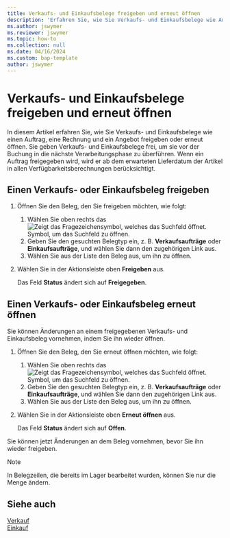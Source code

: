 ```yaml
---
title: Verkaufs- und Einkaufsbelege freigeben und erneut öffnen
description: 'Erfahren Sie, wie Sie Verkaufs- und Einkaufsbelege wie Aufträge, Rechnungen und Angebote freigeben oder erneut öffnen.'
ms.author: jswymer
ms.reviewer: jswymer
ms.topic: how-to
ms.collection: null
ms.date: 04/16/2024
ms.custom: bap-template
author: jswymer
---
```


# <a name="release-and-reopen-sales-and-purchase-documents"></a>Verkaufs- und Einkaufsbelege freigeben und erneut öffnen

In diesem Artikel erfahren Sie, wie Sie Verkaufs- und Einkaufsbelege wie einen Auftrag, eine Rechnung und ein Angebot freigeben oder erneut öffnen. Sie geben Verkaufs- und Einkaufsbelege frei, um sie vor der Buchung in die nächste Verarbeitungsphase zu überführen. Wenn ein Auftrag freigegeben wird, wird er ab dem erwarteten Lieferdatum der Artikel in allen Verfügbarkeitsberechnungen berücksichtigt.

## <a name="release-a-sales-or-purchase-document"></a>Einen Verkaufs- oder Einkaufsbeleg freigeben

1. Öffnen Sie den Beleg, den Sie freigeben möchten, wie folgt:

   1. Wählen Sie oben rechts das ![Zeigt das Fragezeichensymbol, welches das Suchfeld öffnet.](media/ui-search/search_small.png) Symbol, um das Suchfeld zu öffnen.
   1. Geben Sie den gesuchten Belegtyp ein, z. B. **Verkaufsaufträge** oder **Einkaufsaufträge**, und wählen Sie dann den zugehörigen Link aus.
   1. Wählen Sie aus der Liste den Beleg aus, um ihn zu öffnen.
1. Wählen Sie in der Aktionsleiste oben **Freigeben** aus.

   Das Feld **Status** ändert sich auf **Freigegeben**.

## <a name="reopen-a-sales-or-purchase-document"></a>Einen Verkaufs- oder Einkaufsbeleg erneut öffnen

Sie können Änderungen an einem freigegebenen Verkaufs- und Einkaufsbeleg vornehmen, indem Sie ihn wieder öffnen.

1. Öffnen Sie den Beleg, den Sie erneut öffnen möchten, wie folgt:

   1. Wählen Sie oben rechts das ![Zeigt das Fragezeichensymbol, welches das Suchfeld öffnet.](media/ui-search/search_small.png) Symbol, um das Suchfeld zu öffnen.
   1. Geben Sie den gesuchten Belegtyp ein, z. B. **Verkaufsaufträge** oder **Einkaufsaufträge**, und wählen Sie dann den zugehörigen Link aus.
   1. Wählen Sie aus der Liste den Beleg aus, um ihn zu öffnen.
1. Wählen Sie in der Aktionsleiste oben **Erneut öffnen** aus.

   Das Feld **Status** ändert sich auf **Offen**.

Sie können jetzt Änderungen an dem Beleg vornehmen, bevor Sie ihn wieder freigeben.

> [!NOTE]
> In Belegzeilen, die bereits im Lager bearbeitet wurden, können Sie nur die Menge ändern.

## <a name="see-also"></a>Siehe auch
  
[Verkauf](sales-manage-sales.md)  
[Einkauf](purchasing-manage-purchasing.md)  
